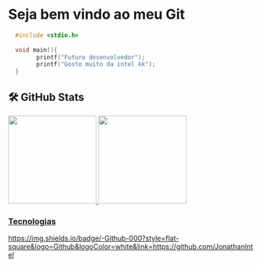 # Seja bem vindo ao meu Git
```C
  #include <stdio.h>
  
  void main(){
        printf("Futuro desenvolvedor");
        printf("Gosto muito da intel kk");
  }
```
## 🛠️ GitHub Stats

<div>
  <a href="https://github.com/Jonathanintel">
  <img height="180em" src="https://github-readme-stats.vercel.app/api?username=Jonathanintel&show_icons=true&theme=dark&include_all_commits=true&count_private=true"/>
  <img height="180em" src="https://github-readme-stats.vercel.app/api/top-langs/?username=Jonathanintel&layout=compact&langs_count=16&theme=dark"/>
</div>
  
### Tecnologias
  https://img.shields.io/badge/-Github-000?style=flat-square&logo=Github&logoColor=white&link=https://github.com/JonathanIntel
    

    
